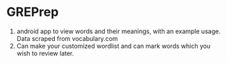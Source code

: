 # GREPrep
1. android app to view words and their meanings, with an example usage. Data scraped from vocabulary.com
2. Can make your customized wordlist and can mark words which you wish to review later.
